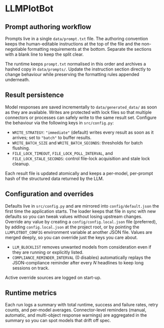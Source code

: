 # LLMPlotBot

## Prompt authoring workflow

Prompts live in a single `data/prompt.txt` file. The authoring convention keeps
the human-editable instructions at the top of the file and the non-negotiable
formatting requirements at the bottom. Separate the sections with a blank line
to keep the split clear.

The runtime keeps `prompt.txt` normalised in this order and archives a hashed
copy in `data/prompts/`. Update the instruction section directly to change
behaviour while preserving the formatting rules appended underneath.

## Result persistence

Model responses are saved incrementally to `data/generated_data/` as soon as
they are available. Writes are protected with lock files so that multiple
connectors or processes can safely write to the same result set. Configure the
behaviour via the following keys in `src/config.py`:

- `WRITE_STRATEGY`: `"immediate"` (default) writes every result as soon as it
  arrives; set to `"batch"` to buffer results.
- `WRITE_BATCH_SIZE` and `WRITE_BATCH_SECONDS`: thresholds for batch flushing.
- `FILE_LOCK_TIMEOUT`, `FILE_LOCK_POLL_INTERVAL`, and
  `FILE_LOCK_STALE_SECONDS`: control file-lock acquisition and stale lock
  cleanup.

Each result file is updated atomically and keeps a per-model, per-prompt hash of
the structured data returned by the LLM.

## Configuration and overrides

Defaults live in `src/config.py` and are mirrored into `config/default.json` the
first time the application starts. The loader keeps that file in sync with new
defaults so you can tweak values without losing upstream changes. Override any
value by creating a `config/config.local.json` file (preferred), by adding
`config.local.json` at the project root, or by pointing the `LLMPLOTBOT_CONFIG`
environment variable at another JSON file. Values are merged deeply, so you can
override just the keys you care about.

- `LLM_BLOCKLIST` removes unwanted models from consideration even if they are
  running or explicitly listed.
- `COMPLIANCE_REMINDER_INTERVAL` (0 disables) automatically replays the
  JSON-compliance reminder after every _N_ headlines to keep long sessions on
  track.

Active override sources are logged on start-up.

## Runtime metrics

Each run logs a summary with total runtime, success and failure rates, retry
counts, and per-model averages. Connector-level reminders (manual, automatic,
and multi-object response warnings) are aggregated in the summary so you can
spot models that drift off spec.
